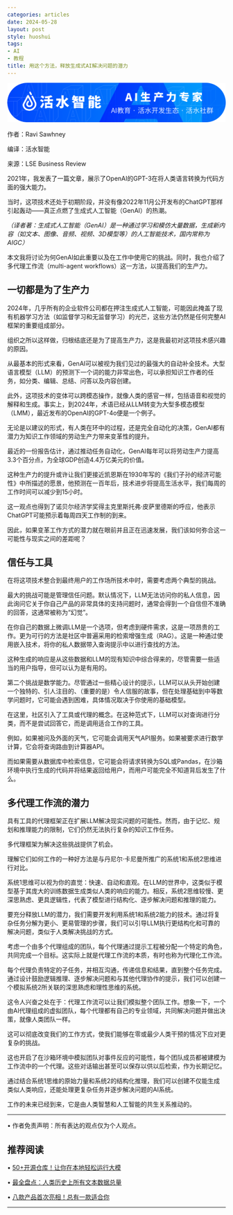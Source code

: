 ```yaml
---
categories: articles
date: 2024-05-28
layout: post
style: huoshui
tags:
- AI
- 教程
title: 用这个方法，释放生成式AI解决问题的潜力
---
```


![](/assets/images/c37611182c06410d9d747ff7a2e5c1fc.png)

作者：Ravi Sawhney

编译：活水智能

来源：LSE Business Review

2021年，我发表了一篇文章，展示了OpenAI的GPT-3在将人类语言转换为代码方面的强大能力。  

当时，这项技术还处于初期阶段，并没有像2022年11月公开发布的ChatGPT那样引起轰动——真正点燃了生成式人工智能（GenAI）的热潮。

_（译者著：生成式人工智能（GenAI）是一种通过学习和模仿大量数据，生成新内容（如文本、图像、音频、视频、3D模型等）的人工智能技术，国内常称为AIGC）_

本文我将讨论为何GenAI如此重要以及在工作中使用它的挑战。同时，我也介绍了多代理工作流（multi-agent
workflows）这一方法，以提高我们的生产力。

## 一切都是为了生产力

2024年，几乎所有的企业软件公司都在押注生成式人工智能，可能因此掩盖了现有机器学习方法（如监督学习和无监督学习）的光芒，这些方法仍然是任何完整AI框架的重要组成部分。

组织之所以这样做，归根结底还是为了提高生产力，这是我最初对这项技术感兴趣的原因。

从最基本的形式来看，GenAI可以被视为我们见过的最强大的自动补全技术。大型语言模型（LLM）的预测下一个词的能力非常出色，可以承担知识工作者的任务，如分类、编辑、总结、问答以及内容创建。

此外，这项技术的变体可以跨模态操作，就像人类的感官一样，包括语音和视觉的解释和生成。事实上，到2024年，术语已经从LLM转变为大型多模态模型（LMM），最近发布的OpenAI的GPT-4o便是一个例子。

无论是以建议的形式，有人类在环中的过程，还是完全自动化的决策，GenAI都有潜力为知识工作领域的劳动生产力带来变革性的提升。

最近的一份报告估计，通过推动任务自动化，GenAI每年可以将劳动生产力提高3.3个百分点，为全球GDP创造4.4万亿美元的价值。

这种生产力的提升或许让我们更接近凯恩斯在1930年写的《我们子孙的经济可能性》中所描述的愿景，他预测在一百年后，技术进步将提高生活水平，我们每周的工作时间可以减少到15小时。

这一观点也得到了诺贝尔经济学奖得主克里斯托弗·皮萨里德斯的呼应，他表示ChatGPT可能预示着每周四天工作制的到来。

因此，如果变革工作方式的潜力就在眼前并且正在迅速发展，我们该如何弥合这一可能性与现实之间的差距呢？

## 信任与工具

在将这项技术整合到最终用户的工作场所技术中时，需要考虑两个典型的挑战。

最大的挑战可能是管理信任问题。默认情况下，LLM无法访问你的私人信息，因此询问它关于你自己产品的非常具体的支持问题时，通常会得到一个自信但不准确的回答，这通常被称为“幻觉”。

在你自己的数据上微调LLM是一个选项，但考虑到硬件需求，这是一项昂贵的工作。更为可行的方法是社区中普遍采用的检索增强生成（RAG）。这是一种通过使用嵌入技术，将你的私人数据带入查询提示中以进行查找的方法。

这种生成的响应是从这些数据和LLM的现有知识中综合得来的，尽管需要一些适当的用户指导，但可以认为是有用的。

第二个挑战是数学能力。尽管通过一些精心设计的提示，LLM可以从头开始创建一个独特的、引人注目的、（重要的是）令人信服的故事，但在处理基础到中等数学问题时，它可能会遇到困难，具体情况取决于你使用的基础模型。

在这里，社区引入了工具或代理的概念。在这种范式下，LLM可以对查询进行分类，而不是尝试回答它，而是调用适合工作的工具。

例如，如果被问及外面的天气，它可能会调用天气API服务。如果被要求进行数学计算，它会将查询路由到计算器API。

而如果需要从数据库中检索信息，它可能会将请求转换为SQL或Pandas，在沙箱环境中执行生成的代码并将结果返回给用户，而用户可能完全不知道背后发生了什么。

## 多代理工作流的潜力

具有工具的代理框架正在扩展LLM解决现实问题的可能性。然而，由于记忆、规划和推理能力的限制，它们仍然无法执行复杂的知识工作任务。

多代理框架为解决这些挑战提供了机会。

理解它们如何工作的一种好方法是与丹尼尔·卡尼曼所推广的系统1和系统2思维进行对比。

系统1思维可以视为你的直觉：快速、自动和直观。在LLM的世界中，这类似于模型基于其庞大的训练数据生成类似人类的响应的能力。相反，系统2思维较慢、更深思熟虑、更具逻辑性，代表了模型进行结构化、逐步解决问题和推理的能力。

要充分释放LLM的潜力，我们需要开发利用系统1和系统2能力的技术。通过将复杂任务分解为更小、更易管理的步骤，我们可以引导LLM执行更结构化和可靠的解决问题，类似于人类解决挑战的方式。

考虑一个由多个代理组成的团队，每个代理通过提示工程被分配一个特定的角色，共同完成一个目标。这实际上就是代理工作流的本质，有时也称为代理化工作流。

每个代理负责特定的子任务，并相互沟通，传递信息和结果，直到整个任务完成。通过设计鼓励逻辑推理、逐步解决问题和与其他代理协作的提示，我们可以创建一个模拟系统2所关联的深思熟虑和理性思维的系统。

这令人兴奋之处在于：代理工作流可以让我们模拟整个团队工作。想象一下，一个由AI代理组成的虚拟团队，每个代理都有自己的专业领域，共同解决问题并做出决策，就像人类团队一样。

这可以彻底改变我们的工作方式，使我们能够在零或最少人类干预的情况下应对更复杂的挑战。

这也开启了在沙箱环境中模拟团队对事件反应的可能性，每个团队成员都被建模为工作流中的一个代理。这些对话输出甚至可以保存以供以后检索，作为长期记忆。

通过结合系统1思维的原始力量和系统2的结构化推理，我们可以创建不仅能生成类似人类响应，还能处理更复杂任务并逐步解决问题的AI系统。

工作的未来已经到来，它是由人类智慧和人工智能的共生关系推动的。

* * *

• 作者免责声明：所有表达的观点仅为个人观点。



  

## 推荐阅读

  • [50+开源仓库！让你在本地轻松运行大模](http://mp.weixin.qq.com/s?__biz=Mzk0OTY0NzM1Ng==&mid=2247485623&idx=1&sn=e251c4efd77db66913df6a8ae6b09f55&chksm=c3546a24f423e332f05097850ffe7bb67b5fb1c2d2a7e7dcf2f7e89428970d67fe80fe092a7b&scene=21#wechat_redirect)

  • [最全盘点：人类历史上所有文本数据总量](http://mp.weixin.qq.com/s?__biz=Mzk0OTY0NzM1Ng==&mid=2247485448&idx=1&sn=149c4683bd8d1d2f75b444b900503823&chksm=c3546a9bf423e38dcb031eabe5d3f9002714ac13eb29d741b47d3aecde4ae3a0a88a9ce8232e&scene=21#wechat_redirect)

  • [八款产品首次亮相！总有一款适合你](http://mp.weixin.qq.com/s?__biz=Mzk0OTY0NzM1Ng==&mid=2247484890&idx=1&sn=d5b5c9e561ecc4b291b8bfb69dbfb02c&chksm=c3546749f423ee5ff1018e11939c2361a5f4ab0e7b1f3bc9789db9a11a2661d381c55367eddb&scene=21#wechat_redirect)

  

* * *